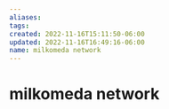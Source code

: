 ```yaml
---
aliases: 
tags: 
created: 2022-11-16T15:11:50-06:00
updated: 2022-11-16T16:49:16-06:00
name: milkomeda network
---
```

# milkomeda network
